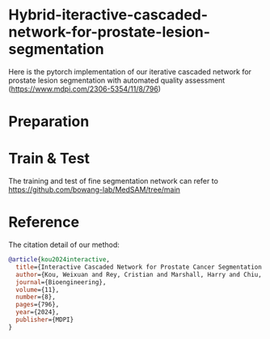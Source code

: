 # Hybrid-iteractive-cascaded-network-for-prostate-lesion-segmentation
Here is the pytorch implementation of our iterative cascaded network for prostate lesion segmentation with automated quality assessment (https://www.mdpi.com/2306-5354/11/8/796) 

# Preparation


# Train & Test
The training and test of fine segmentation network can refer to https://github.com/bowang-lab/MedSAM/tree/main
# Reference
The citation detail of our method:
```bibtex
@article{kou2024interactive,
  title={Interactive Cascaded Network for Prostate Cancer Segmentation from Multimodality MRI with Automated Quality Assessment},
  author={Kou, Weixuan and Rey, Cristian and Marshall, Harry and Chiu, Bernard},
  journal={Bioengineering},
  volume={11},
  number={8},
  pages={796},
  year={2024},
  publisher={MDPI}
}

